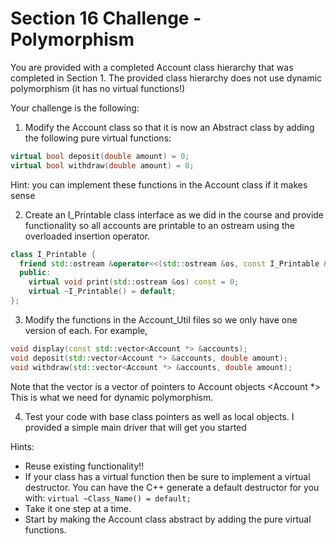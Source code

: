 # Section 16 Challenge - Polymorphism

You are provided with a completed Account class hierarchy that was completed in Section 1. The provided class hierarchy does not use dynamic polymorphism (it has no virtual functions!)

Your challenge is the following:

1. Modify the Account class so that it is now an Abstract class by adding the following pure virtual functions:

```C++
virtual bool deposit(double amount) = 0;
virtual bool withdraw(double amount) = 0;
```

Hint: you can implement these functions in the Account class if it makes sense

2. Create an I_Printable class interface as we did in the course and provide functionality so all accounts are printable to an ostream using the overloaded insertion operator.

```C++
class I_Printable {
  friend std::ostream &operator<<(std::ostream &os, const I_Printable &obj);
  public:
    virtual void print(std::ostream &os) const = 0;
    virtual ~I_Printable() = default;
};
```

3. Modify the functions in the Account_Util files so we only have one version of each. For example,

```C++
void display(const std::vector<Account *> &accounts);
void deposit(std::vector<Account *> &accounts, double amount);
void withdraw(std::vector<Account *> &accounts, double amount);
```  

Note that the vector is a vector of pointers to Account objects <Account *> This is what we need for dynamic polymorphism.
        
4. Test your code with base class pointers as well as local objects. I provided a simple main driver that will get you started

Hints:
- Reuse existing functionality!!
- If your class has a virtual function then be sure to implement a virtual destructor. You can have the C++ generate a default destructor for you with: `virtual ~Class_Name() = default;`
- Take it one step at a time.
- Start by making the Account class abstract by adding the pure virtual functions.
